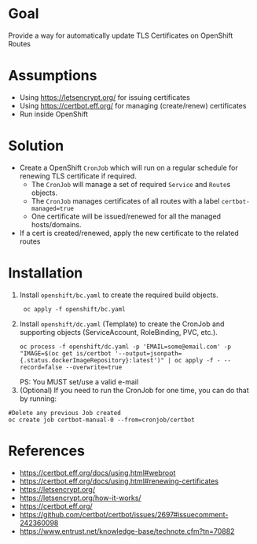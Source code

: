 # Goal

Provide a way for automatically update TLS Certificates on OpenShift Routes

# Assumptions
- Using https://letsencrypt.org/ for issuing certificates
- Using https://certbot.eff.org/ for managing (create/renew) certificates
- Run inside OpenShift

# Solution

- Create a OpenShift `CronJob` which will run on a regular schedule for renewing TLS certificate if required.
    - The `CronJob` will manage a set of required `Service` and `Route`s objects.
    - The `CronJob` manages certificates of all routes with a label `certbot-managed=true`
    - One certificate will be issued/renewed for all the managed hosts/domains.
- If a cert is created/renewed, apply the new certificate to the related routes

# Installation
1. Install `openshift/bc.yaml` to create the required build objects.
   ```
    oc apply -f openshift/bc.yaml
    ```
1. Install `openshift/dc.yaml` (Template) to create the CronJob and supporting objects (ServiceAccount, RoleBinding, PVC, etc.).
    ```
    oc process -f openshift/dc.yaml -p 'EMAIL=some@email.com' -p "IMAGE=$(oc get is/certbot '--output=jsonpath={.status.dockerImageRepository}:latest')" | oc apply -f - --record=false --overwrite=true
    ```
    PS: You MUST set/use a valid e-mail
1. (Optional) If you need to run the CronJob for one time, you can do that by running:
  ```
  #Delete any previous Job created
  oc create job certbot-manual-0 --from=cronjob/certbot
  ```

# References
- https://certbot.eff.org/docs/using.html#webroot
- https://certbot.eff.org/docs/using.html#renewing-certificates
- https://letsencrypt.org/
- https://letsencrypt.org/how-it-works/
- https://certbot.eff.org/
- https://github.com/certbot/certbot/issues/2697#issuecomment-242360098
- https://www.entrust.net/knowledge-base/technote.cfm?tn=70882
